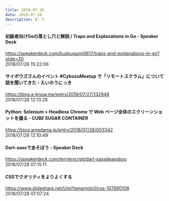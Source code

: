 ```yaml
---
title: 2018-07-28
date: 2018-07-28
description: B! 5
---
```


#### 初級者向けGoの落とし穴と解説 / Traps and Explanations in Go - Speaker Deck
https://speakerdeck.com/budougumi0617/traps-and-explanations-in-go?slide=20<br>
2018/07/28 15:22:06<br>


#### サイボウズさんのイベント #CybozuMeetup で「リモートスクラム」について話を聞いてきた - えいのうにっき
https://blog.a-know.me/entry/2018/07/27/132948<br>
2018/07/28 12:13:26<br>


#### Python: Selenium + Headless Chrome で Web ページ全体のスクリーンショットを撮る - CUBE SUGAR CONTAINER
https://blog.amedama.jp/entry/2018/07/28/003342<br>
2018/07/28 12:10:49<br>


#### Dart-sassであそぼう - Speaker Deck
https://speakerdeck.com/terrierscript/dart-sassdeasobou<br>
2018/07/28 07:15:11<br>


#### CSSでクオリティをよりよくする
https://www.slideshare.net/UmiYamamoto1/css-107690108<br>
2018/07/28 07:07:24<br>


